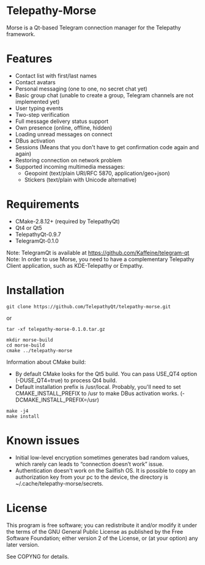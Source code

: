 
Telepathy-Morse
================

Morse is a Qt-based Telegram connection manager for the Telepathy framework.

Features
========

* Contact list with first/last names
* Contact avatars
* Personal messaging (one to one, no secret chat yet)
* Basic group chat (unable to create a group, Telegram channels are not implemented yet)
* User typing events
* Two-step verification
* Full message delivery status support
* Own presence (online, offline, hidden)
* Loading unread messages on connect
* DBus activation
* Sessions (Means that you don't have to get confirmation code again and again)
* Restoring connection on network problem
* Supported incoming multimedia messages:
  - Geopoint (text/plain URI/RFC 5870, application/geo+json)
  - Stickers (text/plain with Unicode alternative)

Requirements
============

* CMake-2.8.12+ (required by TelepathyQt)
* Qt4 or Qt5
* TelepathyQt-0.9.7
* TelegramQt-0.1.0

Note: TelegramQt is available at https://github.com/Kaffeine/telegram-qt
Note: In order to use Morse, you need to have a complementary Telepathy Client application, such as KDE-Telepathy or Empathy.

Installation
============

    git clone https://github.com/TelepathyQt/telepathy-morse.git

or

    tar -xf telepathy-morse-0.1.0.tar.gz

    mkdir morse-build
    cd morse-build
    cmake ../telepathy-morse

Information about CMake build:
* By default CMake looks for the Qt5 build. You can pass USE_QT4 option (-DUSE_QT4=true) to process Qt4 build.
* Default installation prefix is /usr/local. Probably, you'll need to set CMAKE_INSTALL_PREFIX to /usr to make DBus activation works. (-DCMAKE_INSTALL_PREFIX=/usr)

<!-- markdown "code after list" workaround -->

    make -j4
    make install

Known issues
============

* Initial low-level encryption sometimes generates bad random values, which rarely can leads to “connection doesn’t work” issue.
* Authentication doesn't work on the Sailfish OS. It is possible to copy an authorization key from your pc to the device, the directory is ~/.cache/telepathy-morse/secrets.

License
=======

This program is free software; you can redistribute it and/or
modify it under the terms of the GNU General Public License
as published by the Free Software Foundation; either version 2
of the License, or (at your option) any later version.

See COPYNG for details.
